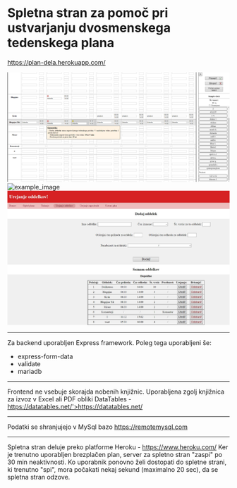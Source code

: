 # Spletna stran za pomoč pri ustvarjanju dvosmenskega tedenskega plana

https://plan-dela.herokuapp.com/

<img src="https://raw.githubusercontent.com/KrHo129/Web-Plan_dela/master/Screenshots-higherRes/ustvarjanje%20plana.png" alt="example_image"/>
<img src="https://raw.githubusercontent.com/KrHo129/Web-Plan_dela/master/Screenshots-higherRes/zaposleni.JPG.png" alt="example_image"/>
<img src="https://raw.githubusercontent.com/KrHo129/Web-Plan_dela/master/Screenshots-higherRes/oddelki.JPG" alt="example_image"/>


______________________
Za backend uporabljen Express framework.
Poleg tega uporabljeni še:
 - express-form-data
 - validate
 - mariadb
 
______________________
Frontend ne vsebuje skorajda nobenih knjižnic. Uporabljena zgolj knjižnica za izvoz v Excel ali PDF obliki
DataTables - https://datatables.net/'>https://datatables.net/

______________________
Podatki se shranjujejo v MySql bazo https://remotemysql.com

______________________
Spletna stran deluje preko platforme Heroku - https://www.heroku.com/
Ker je trenutno uporabljen brezplačen plan, server za spletno stran "zaspi" po 30 min neaktivnosti. Ko uporabnik ponovno želi dostopati do spletne strani, ki trenutno "spi", mora počakati nekaj sekund (maximalno 20 sec), da se spletna stran odzove.
